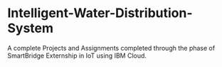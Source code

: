 # Intelligent-Water-Distribution-System
A complete Projects and Assignments completed through the phase of SmartBridge Externship in IoT using IBM Cloud.
